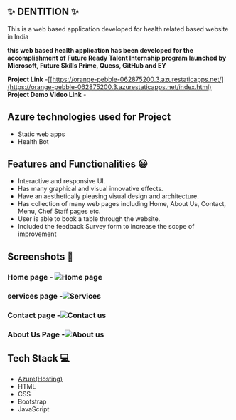 ## ✨ DENTITION  ✨
This is a web based application developed for health related based website in India

**this web based health application has been developed for the accomplishment of Future Ready Talent Internship program launched by Microsoft, Future Skills Prime, Quess, GitHub and EY**

**Project Link** -[[https://orange-pebble-062875200.3.azurestaticapps.net/](https://orange-pebble-062875200.3.azurestaticapps.net/index.html)
**Project Demo Video Link** - 

## Azure technologies used for Project
- Static web apps
- Health Bot

## Features and Functionalities 😃

- Interactive and responsive UI.
- Has many graphical and visual innovative effects.
- Have an aesthetically pleasing visual design and architecture.
- Has collection of many web pages including Home, About Us, Contact, Menu, Chef Staff pages etc.
- User is able to book a table through the website.
- Included the feedback Survey form to increase the scope of improvement 

## Screenshots 📸
### Home page -   ![Home page](https://github.com/E-Prasanth-18/FRT-Project/assets/86995594/161ab5fc-e9de-4df5-af27-2f54d52a9c8e)


### services page -![Services](https://github.com/E-Prasanth-18/FRT-Project/assets/86995594/17e470dd-b669-4213-9864-ba0801b66d3d)

### Contact page -![Contact us](https://github.com/E-Prasanth-18/FRT-Project/assets/86995594/40c109de-3554-4c82-bbbf-89ee09d9ff5a)


### About Us Page -![About us](https://github.com/E-Prasanth-18/FRT-Project/assets/86995594/8cd581ad-b561-4d0b-9161-618e15d9ac12)

## Tech Stack 💻

- [Azure(Hosting)](https://azure.microsoft.com/en-in/features/azure-portal/)
- HTML
- CSS
- Bootstrap
- JavaScript
